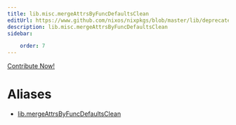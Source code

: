 ```yaml
---
title: lib.misc.mergeAttrsByFuncDefaultsClean
editUrl: https://www.github.com/nixos/nixpkgs/blob/master/lib/deprecated.nix#L272C35
description: lib.misc.mergeAttrsByFuncDefaultsClean
sidebar:

    order: 7
---
```


<a href="https://www.github.com/nixos/nixpkgs/blob/master/lib/deprecated.nix#L272C35">Contribute Now!</a>


# Aliases

- [lib.mergeAttrsByFuncDefaultsClean](/nix-doc-comments/reference/lib/lib-mergeAttrsByFuncDefaultsClean)


